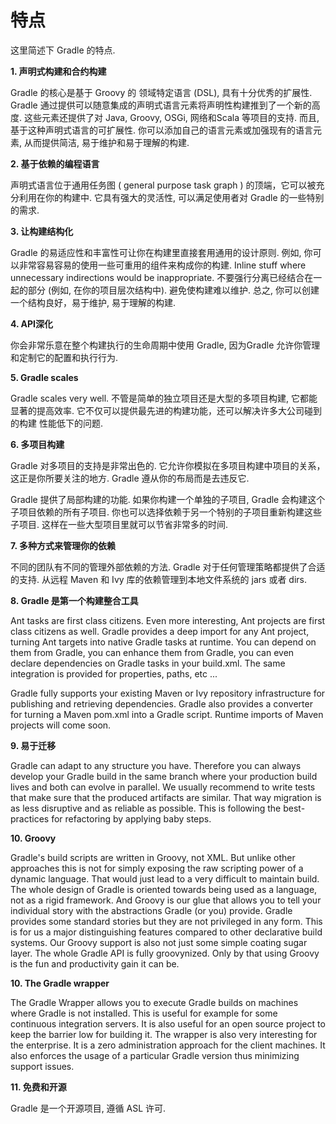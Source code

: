 # 特点

这里简述下 Gradle 的特点.

**1. 声明式构建和合约构建**

Gradle 的核心是基于 Groovy 的
领域特定语言 (DSL), 具有十分优秀的扩展性. Gradle 通过提供可以随意集成的声明式语言元素将声明性构建推到了一个新的高度. 这些元素还提供了对 Java, Groovy, OSGi, 网络和Scala 等项目的支持. 而且, 基于这种声明式语言的可扩展性.  你可以添加自己的语言元素或加强现有的语言元素, 从而提供简洁, 易于维护和易于理解的构建.


**2. 基于依赖的编程语言**

声明式语言位于通用任务图 ( general purpose task graph ) 的顶端，它可以被充分利用在你的构建中. 它具有强大的灵活性, 可以满足使用者对 Gradle 的一些特别的需求.


**3. 让构建结构化**

Gradle 的易适应性和丰富性可让你在构建里直接套用通用的设计原则. 例如, 你可以非常容易容易的使用一些可重用的组件来构成你的构建. Inline stuff where unnecessary indirections would be inappropriate. 不要强行分离已经结合在一起的部分 (例如, 在你的项目层次结构中). 避免使构建难以维护. 总之, 你可以创建一个结构良好，易于维护, 易于理解的构建.

**4. API深化**

你会非常乐意在整个构建执行的生命周期中使用 Gradle, 因为Gradle 允许你管理和定制它的配置和执行行为.

**5. Gradle scales**

Gradle scales very well.  不管是简单的独立项目还是大型的多项目构建, 它都能显著的提高效率. 它不仅可以提供最先进的构建功能，还可以解决许多大公司碰到的构建 性能低下的问题.


**6. 多项目构建**

Gradle 对多项目的支持是非常出色的. 它允许你模拟在多项目构建中项目的关系，这正是你所要关注的地方. Gradle 遵从你的布局而是去违反它.

Gradle 提供了局部构建的功能. 如果你构建一个单独的子项目, Gradle 会构建这个子项目依赖的所有子项目. 你也可以选择依赖于另一个特别的子项目重新构建这些子项目. 这样在一些大型项目里就可以节省非常多的时间.

**7. 多种方式来管理你的依赖**

不同的团队有不同的管理外部依赖的方法. Gradle 对于任何管理策略都提供了合适的支持. 从远程 Maven 和 Ivy 库的依赖管理到本地文件系统的 jars 或者 dirs.

**8. Gradle 是第一个构建整合工具**

Ant tasks are first class citizens. Even more interesting, Ant projects are first class citizens as well. Gradle provides a deep import for any Ant project, turning Ant targets into native Gradle tasks at runtime. You can depend on them from Gradle, you can enhance them from Gradle, you can even declare dependencies on Gradle tasks in your build.xml. The same integration is provided for properties, paths, etc ...

Gradle fully supports your existing Maven or Ivy repository infrastructure for publishing and retrieving dependencies. Gradle also provides a converter for turning a Maven pom.xml into a Gradle script. Runtime imports of Maven projects will come soon.

**9. 易于迁移**

Gradle can adapt to any structure you have. Therefore you can always develop your Gradle build in the same branch where your production build lives and both can evolve in parallel. We usually recommend to write tests that make sure that the produced artifacts are similar. That way migration is as less disruptive and as reliable as possible. This is following the best-practices for refactoring by applying baby steps.

**10. Groovy**

Gradle's build scripts are written in Groovy, not XML. But unlike other approaches this is not for simply exposing the raw scripting power of a dynamic language. That would just lead to a very difficult to maintain build. The whole design of Gradle is oriented towards being used as a language, not as a rigid framework. And Groovy is our glue that allows you to tell your individual story with the abstractions Gradle (or you) provide. Gradle provides some standard stories but they are not privileged in any form. This is for us a major distinguishing features compared to other declarative build systems. Our Groovy support is also not just some simple coating sugar layer. The whole Gradle API is fully groovynized. Only by that using Groovy is the fun and productivity gain it can be.

**10. The Gradle wrapper**

The Gradle Wrapper allows you to execute Gradle builds on machines where Gradle is not installed. This is useful for example for some continuous integration servers. It is also useful for an open source project to keep the barrier low for building it. The wrapper is also very interesting for the enterprise. It is a zero administration approach for the client machines. It also enforces the usage of a particular Gradle version thus minimizing support issues.

**11. 免费和开源**

Gradle 是一个开源项目, 遵循 ASL 许可.

